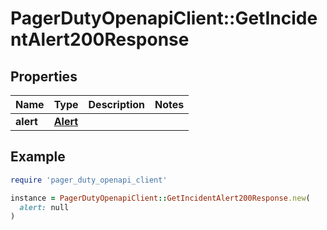 # PagerDutyOpenapiClient::GetIncidentAlert200Response

## Properties

| Name | Type | Description | Notes |
| ---- | ---- | ----------- | ----- |
| **alert** | [**Alert**](Alert.md) |  |  |

## Example

```ruby
require 'pager_duty_openapi_client'

instance = PagerDutyOpenapiClient::GetIncidentAlert200Response.new(
  alert: null
)
```

